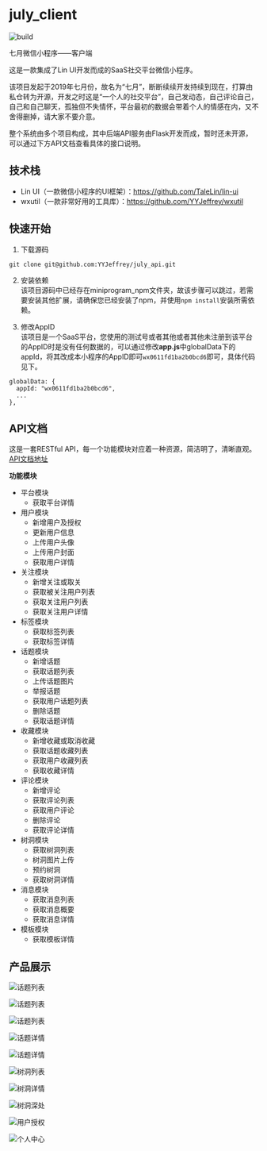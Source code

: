 # july_client
![build](https://img.shields.io/badge/build-passing-brightgreen)

七月微信小程序——客户端

这是一款集成了Lin UI开发而成的SaaS社交平台微信小程序。

该项目发起于2019年七月份，故名为“七月”，断断续续开发持续到现在，打算由私仓转为开源，开发之时这是“一个人的社交平台”，自己发动态，自己评论自己，自己和自己聊天，孤独但不失情怀，平台最初的数据会带着个人的情感在内，又不舍得删掉，请大家不要介意。

整个系统由多个项目构成，其中后端API服务由Flask开发而成，暂时还未开源，可以通过下方API文档查看具体的接口说明。


## 技术栈
- Lin UI（一款微信小程序的UI框架）：https://github.com/TaleLin/lin-ui
- wxutil（一款非常好用的工具库）：https://github.com/YYJeffrey/wxutil


## 快速开始
1. 下载源码  
```
git clone git@github.com:YYJeffrey/july_api.git
```

2. 安装依赖  
该项目源码中已经存在miniprogram_npm文件夹，故该步骤可以跳过，若需要安装其他扩展，请确保您已经安装了npm，并使用`npm install`安装所需依赖。

3. 修改AppID  
该项目是一个SaaS平台，您使用的测试号或者其他或者其他未注册到该平台的AppID时是没有任何数据的，可以通过修改**app.js**中globalData下的appId，将其改成本小程序的AppID即可`wx0611fd1ba2b0bcd6`即可，具体代码见下。

```
globalData: {
  appId: "wx0611fd1ba2b0bcd6",
  ...
},
```


## API文档
这是一套RESTful API，每一个功能模块对应着一种资源，简洁明了，清晰直观。
[API文档地址](https://api.july.yejiefeng.com/api/doc)

**功能模块**
- 平台模块
  - 获取平台详情
- 用户模块
  - 新增用户及授权
  - 更新用户信息
  - 上传用户头像
  - 上传用户封面
  - 获取用户详情
- 关注模块
  - 新增关注或取关
  - 获取被关注用户列表
  - 获取关注用户列表
  - 获取关注用户详情
- 标签模块
  - 获取标签列表
  - 获取标签详情
- 话题模块
  - 新增话题
  - 获取话题列表
  - 上传话题图片
  - 举报话题
  - 获取用户话题列表
  - 删除话题
  - 获取话题详情
- 收藏模块
  - 新增收藏或取消收藏
  - 获取话题收藏列表
  - 获取用户收藏列表
  - 获取收藏详情
- 评论模块
  - 新增评论
  - 获取评论列表
  - 获取用户评论
  - 删除评论
  - 获取评论详情
- 树洞模块
  - 获取树洞列表
  - 树洞图片上传
  - 预约树洞
  - 获取树洞详情
- 消息模块
  - 获取消息列表
  - 获取消息概要
  - 获取消息详情
- 模板模块
  - 获取模板详情


## 产品展示
![话题列表](https://img.yejiefeng.com/screenshots/1-%E8%AF%9D%E9%A2%98%E5%88%97%E8%A1%A8.jpeg-dog)

![话题列表](https://img.yejiefeng.com/screenshots/2-%E8%AF%9D%E9%A2%98%E5%88%97%E8%A1%A8.jpeg-dog)

![话题列表](https://img.yejiefeng.com/screenshots/3-%E8%AF%9D%E9%A2%98%E5%88%97%E8%A1%A8.jpeg-dog)

![话题详情](https://img.yejiefeng.com/screenshots/4-%E8%AF%9D%E9%A2%98%E8%AF%A6%E6%83%85.jpeg-dog)

![话题详情](https://img.yejiefeng.com/screenshots/5-%E8%AF%9D%E9%A2%98%E8%AF%A6%E6%83%85.jpeg-dog)

![树洞列表](https://img.yejiefeng.com/screenshots/6-%E6%A0%91%E6%B4%9E%E5%88%97%E8%A1%A8.jpeg-dog)

![树洞详情](https://img.yejiefeng.com/screenshots/7-%E6%A0%91%E6%B4%9E%E8%AF%A6%E6%83%85.jpeg-dog)

![树洞深处](https://img.yejiefeng.com/screenshots/8-%E6%A0%91%E6%B4%9E%E6%B7%B1%E5%A4%84.jpeg-dog)

![用户授权](https://img.yejiefeng.com/screenshots/9-%E7%94%A8%E6%88%B7%E6%8E%88%E6%9D%83.jpeg-dog)

![个人中心](https://img.yejiefeng.com/screenshots/10-%E4%B8%AA%E4%BA%BA%E4%B8%AD%E5%BF%83.jpeg-dog)